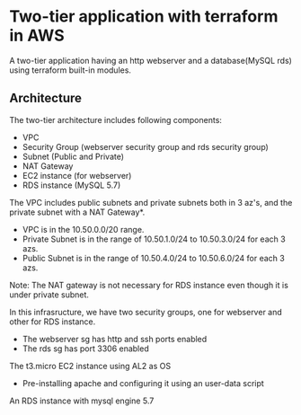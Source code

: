 # Two-tier application with terraform in AWS
A two-tier application having an http webserver and a database(MySQL rds) using terraform built-in modules.

## Architecture
The two-tier architecture includes following components:
- VPC 
- Security Group (webserver security group and rds security group)
- Subnet (Public and Private)
- NAT Gateway
- EC2 instance (for webserver)
- RDS instance (MySQL 5.7)

The VPC includes public subnets and private subnets both in 3 az's, and the private subnet with a NAT Gateway*.

- VPC is in the 10.50.0.0/20 range.
- Private Subnet is in the range of 10.50.1.0/24 to 10.50.3.0/24 for each 3 azs.
- Public Subnet is in the range of 10.50.4.0/24 to 10.50.6.0/24 for each 3 azs.


Note:  The NAT gateway is not necessary for RDS instance even though it is under private subnet.

In this infrasructure, we have two security groups, one for webserver and other for RDS instance.
- The webserver sg has http and ssh ports enabled
- The rds sg has port 3306 enabled

The t3.micro EC2 instance using AL2 as OS
- Pre-installing apache and configuring it using an user-data script

An RDS instance with mysql engine 5.7 